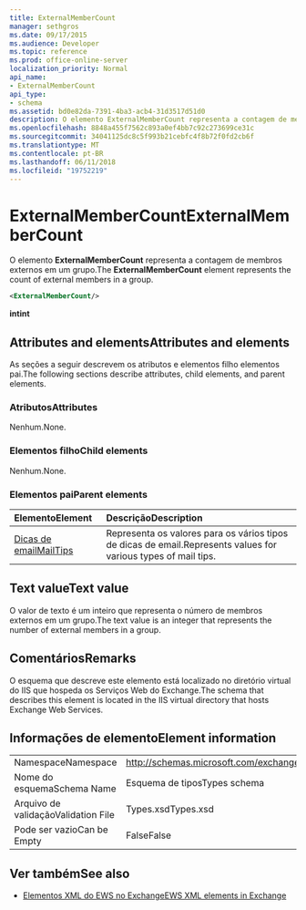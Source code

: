 ```yaml
---
title: ExternalMemberCount
manager: sethgros
ms.date: 09/17/2015
ms.audience: Developer
ms.topic: reference
ms.prod: office-online-server
localization_priority: Normal
api_name:
- ExternalMemberCount
api_type:
- schema
ms.assetid: bd0e82da-7391-4ba3-acb4-31d3517d51d0
description: O elemento ExternalMemberCount representa a contagem de membros externos em um grupo.
ms.openlocfilehash: 8848a455f7562c893a0ef4bb7c92c273699ce31c
ms.sourcegitcommit: 34041125dc8c5f993b21cebfc4f8b72f0fd2cb6f
ms.translationtype: MT
ms.contentlocale: pt-BR
ms.lasthandoff: 06/11/2018
ms.locfileid: "19752219"
---
```

# <a name="externalmembercount"></a><span data-ttu-id="a73ab-103">ExternalMemberCount</span><span class="sxs-lookup"><span data-stu-id="a73ab-103">ExternalMemberCount</span></span>

<span data-ttu-id="a73ab-104">O elemento **ExternalMemberCount** representa a contagem de membros externos em um grupo.</span><span class="sxs-lookup"><span data-stu-id="a73ab-104">The **ExternalMemberCount** element represents the count of external members in a group.</span></span> 
  
```XML
<ExternalMemberCount/>
```

 <span data-ttu-id="a73ab-105">**int**</span><span class="sxs-lookup"><span data-stu-id="a73ab-105">**int**</span></span>
## <a name="attributes-and-elements"></a><span data-ttu-id="a73ab-106">Attributes and elements</span><span class="sxs-lookup"><span data-stu-id="a73ab-106">Attributes and elements</span></span>

<span data-ttu-id="a73ab-107">As seções a seguir descrevem os atributos e elementos filho elementos pai.</span><span class="sxs-lookup"><span data-stu-id="a73ab-107">The following sections describe attributes, child elements, and parent elements.</span></span>
  
### <a name="attributes"></a><span data-ttu-id="a73ab-108">Atributos</span><span class="sxs-lookup"><span data-stu-id="a73ab-108">Attributes</span></span>

<span data-ttu-id="a73ab-109">Nenhum.</span><span class="sxs-lookup"><span data-stu-id="a73ab-109">None.</span></span>
  
### <a name="child-elements"></a><span data-ttu-id="a73ab-110">Elementos filho</span><span class="sxs-lookup"><span data-stu-id="a73ab-110">Child elements</span></span>

<span data-ttu-id="a73ab-111">Nenhum.</span><span class="sxs-lookup"><span data-stu-id="a73ab-111">None.</span></span>
  
### <a name="parent-elements"></a><span data-ttu-id="a73ab-112">Elementos pai</span><span class="sxs-lookup"><span data-stu-id="a73ab-112">Parent elements</span></span>

|<span data-ttu-id="a73ab-113">**Elemento**</span><span class="sxs-lookup"><span data-stu-id="a73ab-113">**Element**</span></span>|<span data-ttu-id="a73ab-114">**Descrição**</span><span class="sxs-lookup"><span data-stu-id="a73ab-114">**Description**</span></span>|
|:-----|:-----|
|[<span data-ttu-id="a73ab-115">Dicas de email</span><span class="sxs-lookup"><span data-stu-id="a73ab-115">MailTips</span></span>](mailtips.md) <br/> |<span data-ttu-id="a73ab-116">Representa os valores para os vários tipos de dicas de email.</span><span class="sxs-lookup"><span data-stu-id="a73ab-116">Represents values for various types of mail tips.</span></span>  <br/> |
   
## <a name="text-value"></a><span data-ttu-id="a73ab-117">Text value</span><span class="sxs-lookup"><span data-stu-id="a73ab-117">Text value</span></span>

<span data-ttu-id="a73ab-118">O valor de texto é um inteiro que representa o número de membros externos em um grupo.</span><span class="sxs-lookup"><span data-stu-id="a73ab-118">The text value is an integer that represents the number of external members in a group.</span></span>
  
## <a name="remarks"></a><span data-ttu-id="a73ab-119">Comentários</span><span class="sxs-lookup"><span data-stu-id="a73ab-119">Remarks</span></span>

<span data-ttu-id="a73ab-120">O esquema que descreve este elemento está localizado no diretório virtual do IIS que hospeda os Serviços Web do Exchange.</span><span class="sxs-lookup"><span data-stu-id="a73ab-120">The schema that describes this element is located in the IIS virtual directory that hosts Exchange Web Services.</span></span>
  
## <a name="element-information"></a><span data-ttu-id="a73ab-121">Informações de elemento</span><span class="sxs-lookup"><span data-stu-id="a73ab-121">Element information</span></span>

|||
|:-----|:-----|
|<span data-ttu-id="a73ab-122">Namespace</span><span class="sxs-lookup"><span data-stu-id="a73ab-122">Namespace</span></span>  <br/> |http://schemas.microsoft.com/exchange/services/2006/types  <br/> |
|<span data-ttu-id="a73ab-123">Nome do esquema</span><span class="sxs-lookup"><span data-stu-id="a73ab-123">Schema Name</span></span>  <br/> |<span data-ttu-id="a73ab-124">Esquema de tipos</span><span class="sxs-lookup"><span data-stu-id="a73ab-124">Types schema</span></span>  <br/> |
|<span data-ttu-id="a73ab-125">Arquivo de validação</span><span class="sxs-lookup"><span data-stu-id="a73ab-125">Validation File</span></span>  <br/> |<span data-ttu-id="a73ab-126">Types.xsd</span><span class="sxs-lookup"><span data-stu-id="a73ab-126">Types.xsd</span></span>  <br/> |
|<span data-ttu-id="a73ab-127">Pode ser vazio</span><span class="sxs-lookup"><span data-stu-id="a73ab-127">Can be Empty</span></span>  <br/> |<span data-ttu-id="a73ab-128">False</span><span class="sxs-lookup"><span data-stu-id="a73ab-128">False</span></span>  <br/> |
   
## <a name="see-also"></a><span data-ttu-id="a73ab-129">Ver também</span><span class="sxs-lookup"><span data-stu-id="a73ab-129">See also</span></span>



- [<span data-ttu-id="a73ab-130">Elementos XML do EWS no Exchange</span><span class="sxs-lookup"><span data-stu-id="a73ab-130">EWS XML elements in Exchange</span></span>](ews-xml-elements-in-exchange.md)

